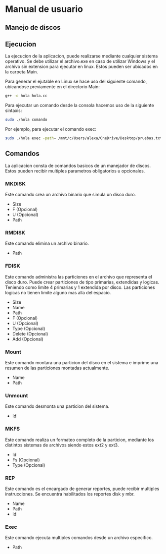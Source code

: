 # Manual de usuario
## Manejo de discos
## Ejecucion
La ejecucion de la aplicacion, puede realizarse mediante cualquier sistema operativo. Se debe utilizar el archivo.exe en caso de utilizar Windows y el archivo sin extension para ejecutar en linux. Estos pueden ser ubicados en la carpeta Main.

Para generar el ejutable en Linux se hace uso del siguiente comando, ubicandose previamente en el directorio Main:
```sh
g++ -o hola hola.cc
```
Para ejecutar un comando desde la consola hacemos uso de la siguiente sintaxis:
```sh
sudo ./hola comando
```
Por ejemplo, para ejecutar el comando exec:
```sh
sudo ./hola exec -path= /mnt/c/Users/alexa/OneDrive/Desktop/pruebas.txt
```

## Comandos
La aplicacion consta de comandos basicos de un manejador de discos. Estos pueden recibir multiples parametros obligatorios u opcionales. 
### MKDISK
Este comando crea un archivo binario que simula un disco duro. 
- Size
- F (Opcional)
- U (Opcional)
- Path

### RMDISK
Este comando elimina un archivo binario. 
- Path

### FDISK
Este comando administra las particiones en el archivo que representa el disco duro. Puede crear particiones de tipo primarias, extendidas y logicas. Teniendo como limite 4 primarias y 1 extendida por disco. Las particiones logicas no tienen limite alguno mas alla del espacio.

- Size
- Name
- Path
- F (Opcional)
- U (Opcional)
- Type (Opcional)
- Delete (Opcional)
- Add (Opcional)

### Mount
Este comando montara una particion del disco en el sistema e imprime una resumen de las particiones montadas actualmente.

- Name
- Path

### Unmount
Este comando desmonta una particion del sistema.

- Id

### MKFS
Este comando realiza un formateo completo de la particion, mediante los distintos sistemas de archivos siendo estos ext2 y ext3.
- Id
- Fs (Opcional)
- Type (Opcional)

### REP
Este comando es el encargado de generar reportes, puede recibir multiples instrucciones. Se encuentra habilitados los reportes disk y mbr.
- Name
- Path
- Id

### Exec
Este comando ejecuta multiples comandos desde un archivo especifico. 
- Path


